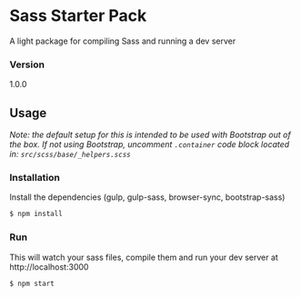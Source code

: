 # Sass Starter Pack

A light package for compiling Sass and running a dev server

### Version
1.0.0

## Usage
*Note: the default setup for this is intended to be used with Bootstrap out of the box. If not using Bootstrap, uncomment `.container` code block located in: `src/scss/base/_helpers.scss`*

### Installation

Install the dependencies (gulp, gulp-sass, browser-sync, bootstrap-sass)

```sh
$ npm install
```

### Run

This will watch your sass files, compile them and run your dev server at http://localhost:3000

```sh
$ npm start
```